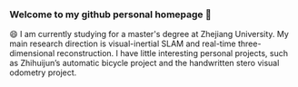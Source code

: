 ### Welcome to my github personal homepage 👋
😄 I am currently studying for a master's degree at Zhejiang University. My main research direction is visual-inertial SLAM and real-time three-dimensional reconstruction. I have little interesting personal projects, such as Zhihuijun’s automatic bicycle project and the handwritten stero visual odometry project.

<!--
**weihaoysgs/weihaoysgs** is a ✨ _special_ ✨ repository because its `README.md` (this file) appears on your GitHub profile.

Here are some ideas to get you started:


- 👯 I’m looking to collaborate on ...
- 🤔 I’m looking for help with ...
- 💬 Ask me about ...
- 📫 How to reach me: ...
- 😄 Pronouns: ...
- ⚡ Fun fact: ...
-->
